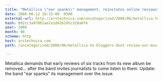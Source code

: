 ```yaml
---
title: "Metallica \"ear spanks\" management, reinstates online reviews"
date: 2008-06-12 10:15:00 -0500
external-url: http://arstechnica.com/uncategorized/2008/06/metallica-to-bloggers-dont-review-our-music/
hash: 892cc3a97081aa7a1d426245c328a6f4
year: 2008
month: 06
scheme: http
host: arstechnica.com
path: /uncategorized/2008/06/metallica-to-bloggers-dont-review-our-music/

---
```


Metallica demands that early reviews of six tracks from its new album be removed... after the band invites journalists to come listen to them. Update: the band "ear spanks" its management over the issue.
